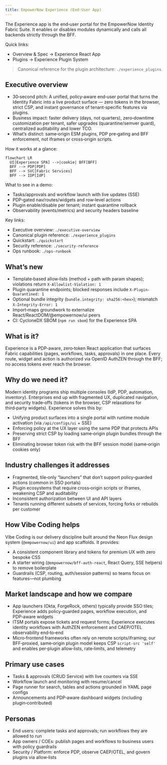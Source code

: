 ```yaml
---
title: EmpowerNow Experience (End‑User App)
---
```


The Experience app is the end‑user portal for the EmpowerNow Identity Fabric Suite. It enables or disables modules dynamically and calls all backends strictly through the BFF.

Quick links:

- Overview & Spec → Experience React App
- Plugins → Experience Plugin System

> Canonical reference for the plugin architecture: `./experience_plugins`

## Executive overview

- 30‑second pitch: A unified, policy‑aware end‑user portal that turns the Identity Fabric into a live product surface — zero tokens in the browser, strict CSP, and instant governance of tenant‑specific features via plugins.
- Business impact: faster delivery (days, not quarters), zero‑downtime customization per tenant, safer upgrades (quarantine/semver guard), centralized auditability and lower TCO.
- What’s distinct: same‑origin ESM plugins, PDP pre‑gating and BFF enforcement, not iframes or cross‑origin scripts.

How it works at a glance:

```mermaid
flowchart LR
  UI[Experience SPA] -->|cookie| BFF[BFF]
  BFF --> PDP[PDP]
  BFF --> SVC[Fabric Services]
  BFF --> IDP[IdP]
```

What to see in a demo:

- Tasks/approvals and workflow launch with live updates (SSE)
- PDP‑gated nav/routes/widgets and row‑level actions
- Plugin enable/disable per tenant; instant quarantine rollback
- Observability (events/metrics) and security headers baseline

Key links:

- Executive overview: `./executive-overview`
- Canonical plugin reference: `./experience_plugins`
- Quickstart: `./quickstart`
- Security reference: `./security-reference`
- Ops runbook: `./ops-runbook`
## What’s new

- Template‑based allow‑lists (method + path with param shapes); violations return `X-Allowlist-Violation: 1`
- Plugin quarantine endpoints; blocked responses include `X-Plugin-Quarantined: 1`
- Optional bundle integrity (`bundle.integrity: sha256:<hex>`); mismatch `X-Integrity-Error: 1`
- Import‑maps groundwork to externalize React/ReactDOM/@empowernow/ui peers
- CI: CycloneDX SBOM (`npm run sbom`) for the Experience SPA

## What is it?

Experience is a PDP‑aware, zero‑token React application that surfaces Fabric capabilities (pages, workflows, tasks, approvals) in one place. Every route, widget and action is authorized via OpenID AuthZEN through the BFF; no access tokens ever reach the browser.

## Why do we need it?

Modern identity programs ship multiple consoles (IdP, PDP, automation, inventory). Enterprises end up with fragmented UX, duplicated navigation, and security trade‑offs (tokens in the browser, CSP relaxations for third‑party widgets). Experience solves this by:

- Unifying product surfaces into a single portal with runtime module activation (via `/api/configs/ui` + SSE)
- Enforcing policy at the UX layer using the same PDP that protects APIs
- Preserving strict CSP by loading same‑origin plugin bundles through the BFF
- Eliminating browser token risk with the BFF session model (same‑origin cookies only)

## Industry challenges it addresses

- Fragmented, tile‑only “launchers” that don’t support policy‑guarded actions (common in SSO portals)
- Plugin ecosystems that require cross‑origin scripts or iframes, weakening CSP and auditability
- Inconsistent authorization between UI and API layers
- Tenants running different subsets of services, forcing forks or rebuilds per customer

## How Vibe Coding helps

Vibe Coding is our delivery discipline built around the Neon Flux design system (`@empowernow/ui`) and app scaffolds. It provides:

- A consistent component library and tokens for premium UX with zero bespoke CSS
- A starter wiring (`@empowernow/bff-auth-react`, React Query, SSE helpers) to remove boilerplate
- Guardrails (CSP, routing, auth/session patterns) so teams focus on features—not plumbing

## Market landscape and how we compare

- App launchers (Okta, ForgeRock, others) typically provide SSO tiles; Experience adds policy‑guarded pages, workflow execution, and PDP‑aware widgets
- ITSM portals expose tickets and request forms; Experience executes identity workflows with AuthZEN enforcement and CAEP/OTEL observability end‑to‑end
- Micro‑frontend frameworks often rely on remote scripts/iframing; our BFF‑proxied, same‑origin plugin model keeps CSP `script‑src 'self'` and enables per‑plugin allow‑lists, rate‑limits, and telemetry

## Primary use cases

- Tasks & approvals (CRUD Service) with live counters via SSE
- Workflow launch and monitoring with resume/cancel
- Page runner for search, tables and actions grounded in YAML page configs
- Announcements and PDP‑aware dashboard widgets (including plugin‑contributed)

## Personas

- End users: complete tasks and approvals; run workflows they are allowed to run
- App owners / COEs: publish pages and workflows to business users with policy guardrails
- Security / Platform: enforce PDP, observe CAEP/OTEL, and govern plugins via allow‑lists


